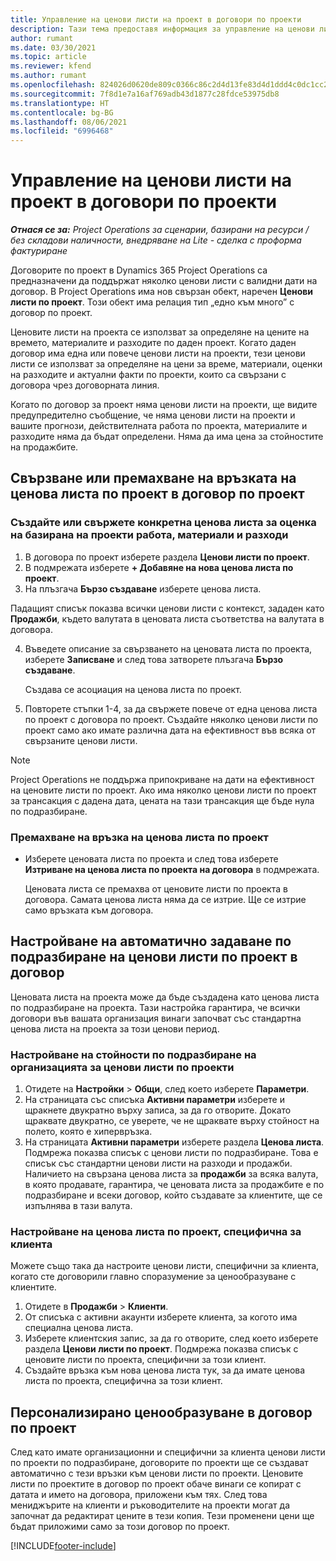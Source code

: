 ```yaml
---
title: Управление на ценови листи на проект в договори по проекти
description: Тази тема предоставя информация за управление на ценови листи на проект в договори по проект.
author: rumant
ms.date: 03/30/2021
ms.topic: article
ms.reviewer: kfend
ms.author: rumant
ms.openlocfilehash: 824026d0620de809c0366c86c2d4d13fe83d4d1ddd4c0dc1cc2645ff712705d5
ms.sourcegitcommit: 7f8d1e7a16af769adb43d1877c28fdce53975db8
ms.translationtype: HT
ms.contentlocale: bg-BG
ms.lasthandoff: 08/06/2021
ms.locfileid: "6996468"
---
```

# <a name="manage-project-price-lists-on-project-contracts"></a>Управление на ценови листи на проект в договори по проекти

_**Отнася се за:** Project Operations за сценарии, базирани на ресурси / без складови наличности, внедряване на Lite - сделка с проформа фактуриране_

Договорите по проект в Dynamics 365 Project Operations са предназначени да поддържат няколко ценови листи с валидни дати на договор. В Project Operations има нов свързан обект, наречен **Ценови листи по проект**. Този обект има релация тип „едно към много” с договор по проект.

Ценовите листи на проекта се използват за определяне на цените на времето, материалите и разходите по даден проект. Когато даден договор има една или повече ценови листи на проекти, тези ценови листи се използват за определяне на цени за време, материали, оценки на разходите и актуални факти по проекти, които са свързани с договора чрез договорната линия.

Когато по договор за проект няма ценови листи на проекти, ще видите предупредително съобщение, че няма ценови листи на проекти и вашите прогнози, действителната работа по проекта, материалите и разходите няма да бъдат определени. Няма да има цена за стойностите на продажбите.

## <a name="associate-or-unassociate-a-project-price-list-on-a-project-contract"></a>Свързване или премахване на връзката на ценова листа по проект в договор по проект

### <a name="create-or-associate-a-specific-price-list-for-estimating-project-based-work-material-and-expenses"></a>Създайте или свържете конкретна ценова листа за оценка на базирана на проекти работа, материали и разходи

1. В договора по проект изберете раздела **Ценови листи по проект**.
2. В подмрежата изберете **+ Добавяне на нова ценова листа по проект**.
3. На плъзгача **Бързо създаване** изберете ценова листа. 

  Падащият списък показва всички ценови листи с контекст, зададен като **Продажби**, където валутата в ценовата листа съответства на валутата в договора.
  
4. Въведете описание за свързването на ценовата листа по проекта, изберете **Записване** и след това затворете плъзгача **Бързо създаване**.

   Създава се асоциация на ценова листа по проект.
   
5. Повторете стъпки 1-4, за да свържете повече от една ценова листа по проект с договора по проект. Създайте няколко ценови листи по проект само ако имате различна дата на ефективност във всяка от свързаните ценови листи.

> [!NOTE]
> Project Operations не поддържа припокриване на дати на ефективност на ценовите листи по проект. Ако има няколко ценови листи по проект за трансакция с дадена дата, цената на тази трансакция ще бъде нула по подразбиране.

### <a name="remove-a-project-price-list-association"></a>Премахване на връзка на ценова листа по проект

- Изберете ценовата листа по проекта и след това изберете **Изтриване на ценова листа по проекта на договора** в подмрежата. 

  Ценовата листа се премахва от ценовите листи по проекта в договора. Самата ценова листа няма да се изтрие. Ще се изтрие само връзката към договора.

## <a name="set-up-automatic-defaulting-of-project-price-lists-on-a-contract"></a>Настройване на автоматично задаване по подразбиране на ценови листи по проект в договор

Ценовата листа на проекта може да бъде създадена като ценова листа по подразбиране на проекта. Тази настройка гарантира, че всички договори във вашата организация винаги започват със стандартна ценова листа на проекта за този ценови период.

### <a name="set-up-the-organizational-default-for-project-price-lists"></a>Настройване на стойности по подразбиране на организацията за ценови листи по проекти

1. Отидете на **Настройки** > **Общи**, след което изберете **Параметри**.
2. На страницата със списъка **Активни параметри** изберете и щракнете двукратно върху записа, за да го отворите. Докато щраквате двукратно, се уверете, че не щраквате върху стойност на полето, която е хипервръзка. 
3. На страницата **Активни параметри** изберете раздела **Ценова листа**. Подмрежа показва списък с ценови листи по подразбиране. Това е списък със стандартни ценови листи на разходи и продажби. Наличието на свързана ценова листа за **продажби** за всяка валута, в която продавате, гарантира, че ценовата листа за продажбите е по подразбиране и всеки договор, който създавате за клиентите, ще се изпълнява в тази валута.

### <a name="set-up-a-customer-specific-project-price-list"></a>Настройване на ценова листа по проект, специфична за клиента

Можете също така да настроите ценови листи, специфични за клиента, когато сте договорили главно споразумение за ценообразуване с клиентите.

1. Отидете в **Продажби** > **Клиенти**.
2. От списъка с активни акаунти изберете клиента, за когото има специална ценова листа.
3. Изберете клиентския запис, за да го отворите, след което изберете раздела **Ценови листи по проект**. Подмрежа показва списък с ценовите листи по проекта, специфични за този клиент. 
4. Създайте връзка към нова ценова листа тук, за да имате ценова листа по проекта, специфична за този клиент.

## <a name="custom-pricing-on-a-project-contract"></a>Персонализирано ценообразуване в договор по проект

След като имате организационни и специфични за клиента ценови листи по проекти по подразбиране, договорите по проекти ще се създават автоматично с тези връзки към ценови листи по проекти. Ценовите листи по проектите в договор по проект обаче винаги се копират с датата и името на договора, приложени към тях. След това мениджърите на клиенти и ръководителите на проекти могат да започнат да редактират цените в тези копия. Тези променени цени ще бъдат приложими само за този договор по проект.


[!INCLUDE[footer-include](../includes/footer-banner.md)]
